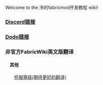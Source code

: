 Welcome to the 泠的fabricmod开发教程 wiki!
### [Discord链接](https://discord.gg/Nb4dQvkPFF)
### [Dodo链接](https://imdodo.com/s/138066)
### 非官方FabricWiki英文版翻译
#### &emsp;其他
&emsp;&emsp;[挖掘等级(期待更好的翻译)](./非官方FabricWiki英文版翻译/其他/挖掘等级)